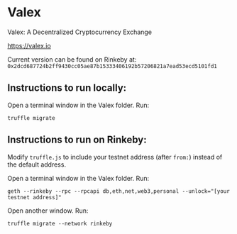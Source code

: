 # Valex
Valex: A Decentralized Cryptocurrency Exchange

https://valex.io

Current version can be found on Rinkeby at: `0x2dcd687724b2ff9430cc05ae87b15333406192b57206821a7ead53ecd5101fd1`

## Instructions to run locally:

Open a terminal window in the Valex folder. Run:

```
truffle migrate
```

## Instructions to run on Rinkeby:


Modify `truffle.js` to include your testnet address (after `from:`) instead of the default address.

Open a terminal window in the Valex folder. Run:

```
geth --rinkeby --rpc --rpcapi db,eth,net,web3,personal --unlock="[your testnet address]"
```

Open another window. Run:
```
truffle migrate --network rinkeby
```
